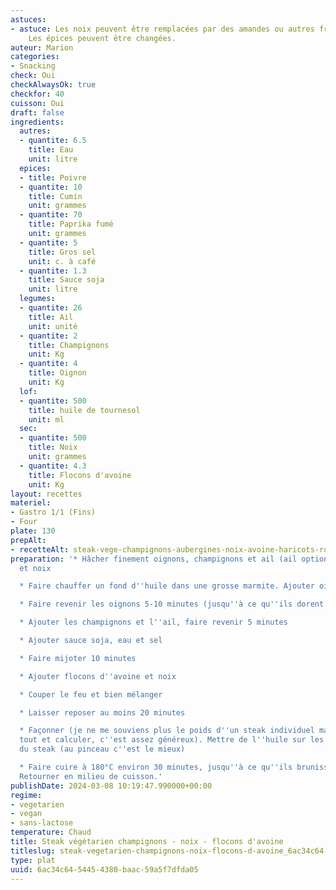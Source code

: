 ```yaml
---
astuces:
- astuce: Les noix peuvent être remplacées par des amandes ou autres fruits à coques.
    Les épices peuvent être changées.
auteur: Marion
categories:
- Snacking
check: Oui
checkAlwaysOk: true
checkfor: 40
cuisson: Oui
draft: false
ingredients:
  autres:
  - quantite: 6.5
    title: Eau
    unit: litre
  epices:
  - title: Poivre
  - quantite: 10
    title: Cumin
    unit: grammes
  - quantite: 70
    title: Paprika fumé
    unit: grammes
  - quantite: 5
    title: Gros sel
    unit: c. à café
  - quantite: 1.3
    title: Sauce soja
    unit: litre
  legumes:
  - quantite: 26
    title: Ail
    unit: unité
  - quantite: 2
    title: Champignons
    unit: Kg
  - quantite: 4
    title: Oignon
    unit: Kg
  lof:
  - quantite: 500
    title: huile de tournesol
    unit: ml
  sec:
  - quantite: 500
    title: Noix
    unit: grammes
  - quantite: 4.3
    title: Flocons d'avoine
    unit: Kg
layout: recettes
materiel:
- Gastro 1/1 (Fins)
- Four
plate: 130
prepAlt:
- recetteAlt: steak-vege-champignons-aubergines-noix-avoine-haricots-rouges-version-amelioree_6068ae73-1984-4084-890f-17076c0afe8c
preparation: '* Hâcher finement oignons, champignons et ail (ail optionnel mais meilleur),
  et noix

  * Faire chauffer un fond d''huile dans une grosse marmite. Ajouter oignons et épices.

  * Faire revenir les oignons 5-10 minutes (jusqu''à ce qu''ils dorent un peu)

  * Ajouter les champignons et l''ail, faire revenir 5 minutes

  * Ajouter sauce soja, eau et sel

  * Faire mijoter 10 minutes

  * Ajouter flocons d''avoine et noix

  * Couper le feu et bien mélanger

  * Laisser reposer au moins 20 minutes

  * Façonner (je ne me souviens plus le poids d''un steak individuel mais peser le
  tout et calculer, c''est assez généreux). Mettre de l''huile sur les deux faces
  du steak (au pinceau c''est le mieux)

  * Faire cuire à 180°C environ 30 minutes, jusqu''à ce qu''ils brunissent un peu.
  Retourner en milieu de cuisson.'
publishDate: 2024-03-08 10:19:47.990000+00:00
regime:
- vegetarien
- vegan
- sans-lactose
temperature: Chaud
title: Steak végétarien champignons - noix - flocons d'avoine
titleslug: steak-vegetarien-champignons-noix-flocons-d-avoine_6ac34c64-5445-4380-baac-59a5f7dfda05
type: plat
uuid: 6ac34c64-5445-4380-baac-59a5f7dfda05
---
```

